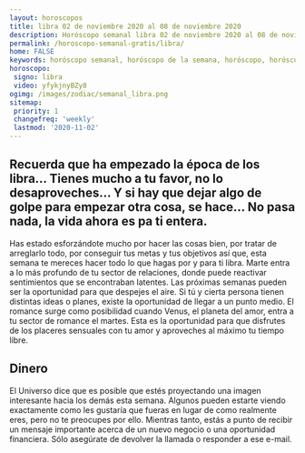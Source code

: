 ```yaml
---
layout: horoscopos
title: libra 02 de noviembre 2020 al 08 de noviembre 2020 
description: Horóscopo semanal libra 02 de noviembre 2020 al 08 de noviembre 2020. Recuerda que ha empezado la época de los libra… Tienes mucho a tu favor, no lo desaproveches… Y si hay que dejar algo de golpe para empezar otra cosa, se hace… No pasa nada, la vida ahora es pa ti entera.
permalink: /horoscopo-semanal-gratis/libra/
home: FALSE
keywords: horóscopo semanal, horóscopo de la semana, horóscopo, horóscopo gratis,horóscopos, horóscopo esperanza gracia, horoscopos libra la semana, horóscopos gratis, Tarot, Astrologia, Zodíaco, libra, horoscopo gratis, semanal
horoscopo:
 signo: libra
 video: yfykjnyBZy8
ogimg: /images/zodiac/semanal_libra.png
sitemap:
 priority: 1
 changefreq: 'weekly'
 lastmod: '2020-11-02'
---
```




## Recuerda que ha empezado la época de los libra… Tienes mucho a tu favor, no lo desaproveches… Y si hay que dejar algo de golpe para empezar otra cosa, se hace… No pasa nada, la vida ahora es pa ti entera.

Has estado esforzándote mucho por hacer las cosas bien, por tratar de arreglarlo todo, por conseguir tus metas y tus objetivos así que, esta semana te mereces hacer todo lo que hagas por y para ti libra. Marte entra a lo más profundo de tu sector de relaciones, donde puede reactivar sentimientos que se encontraban latentes. Las próximas semanas pueden ser la oportunidad para que despejes el aire. Si tú y cierta persona tienen distintas ideas o planes, existe la oportunidad de llegar a un punto medio. El romance surge como posibilidad cuando Venus, el planeta del amor, entra a tu sector de romance el martes. Esta es la oportunidad para que disfrutes de los placeres sensuales con tu amor y aproveches al máximo tu tiempo libre.

## Dinero

El Universo dice que es posible que estés proyectando una imagen interesante hacia los demás esta semana. Algunos pueden estarte viendo exactamente como les gustaría que fueras en lugar de como realmente eres, pero no te preocupes por ello. Mientras tanto, estás a punto de recibir un mensaje importante acerca de un nuevo negocio o una oportunidad financiera. Sólo asegúrate de devolver la llamada o responder a ese e-mail.
